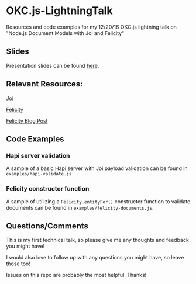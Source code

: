 # OKC.js-LightningTalk
Resources and code examples for my 12/20/16 OKC.js lightning talk on "Node.js Document Models  with Joi and Felicity"

## Slides
Presentation slides can be found [here](http://slides.com/westyler/deck).

## Relevant Resources:
[Joi](https://github.com/hapijs/joi)

[Felicity](https://github.com/xogroup/felicity)

[Felicity Blog Post](http://blog.eng.xogrp.com/post/153784367849/introducing-felicity)

## Code Examples

### Hapi server validation
A sample of a basic Hapi server with Joi payload validation can be found in `examples/hapi-validate.js`

### Felicity constructor function
A sample of utilizing a `Felicity.entityFor()` constructor function to validate documents can be found in `examples/felicity-documents.js`.

## Questions/Comments
This is my first technical talk, so please give me any thoughts and feedback you might have!

I would also love to follow up with any questions you might have, so leave those too!

Issues on this repo are probably the most helpful. Thanks!